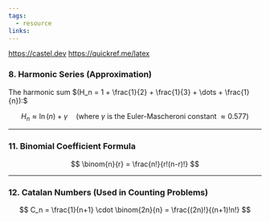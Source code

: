 ```yaml
---
tags:
  - resource
links:
---
```

https://castel.dev
https://quickref.me/latex

### 8. **Harmonic Series (Approximation)**
The harmonic sum $(H_n = 1 + \frac{1}{2} + \frac{1}{3} + \dots + \frac{1}{n}):$


$$
H_n \approx \ln(n) + \gamma \quad \text{(where \(\gamma\) is the Euler-Mascheroni constant \(\approx 0.577\))}
$$


---

### 11. **Binomial Coefficient Formula**
$$
\binom{n}{r} = \frac{n!}{r!(n-r)!}
$$

---

### 12. **Catalan Numbers (Used in Counting Problems)**
$$
C_n = \frac{1}{n+1} \cdot \binom{2n}{n} = \frac{(2n)!}{(n+1)!n!}
$$


